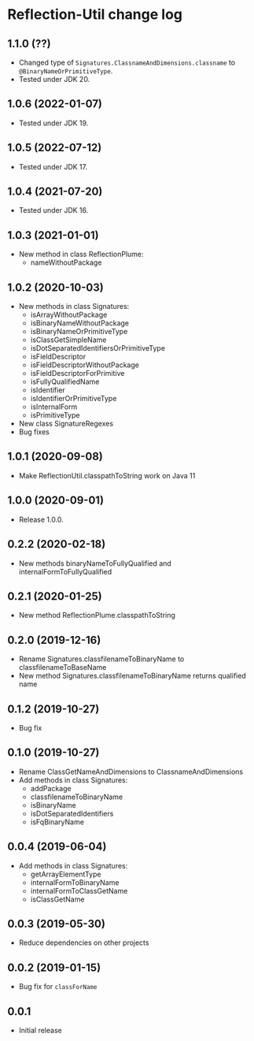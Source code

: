 # Reflection-Util change log

## 1.1.0 (??)

- Changed type of `Signatures.ClassnameAndDimensions.classname` to `@BinaryNameOrPrimitiveType`.
- Tested under JDK 20.

## 1.0.6 (2022-01-07)

- Tested under JDK 19.

## 1.0.5 (2022-07-12)

- Tested under JDK 17.

## 1.0.4 (2021-07-20)

- Tested under JDK 16.

## 1.0.3 (2021-01-01)

- New method in class ReflectionPlume:
   - nameWithoutPackage

## 1.0.2 (2020-10-03)

- New methods in class Signatures:
   - isArrayWithoutPackage
   - isBinaryNameWithoutPackage
   - isBinaryNameOrPrimitiveType
   - isClassGetSimpleName
   - isDotSeparatedIdentifiersOrPrimitiveType
   - isFieldDescriptor
   - isFieldDescriptorWithoutPackage
   - isFieldDescriptorForPrimitive
   - isFullyQualifiedName
   - isIdentifier
   - isIdentifierOrPrimitiveType
   - isInternalForm
   - isPrimitiveType
- New class SignatureRegexes
- Bug fixes

## 1.0.1 (2020-09-08)

- Make ReflectionUtil.classpathToString work on Java 11

## 1.0.0 (2020-09-01)

- Release 1.0.0.

## 0.2.2 (2020-02-18)

- New methods binaryNameToFullyQualified and internalFormToFullyQualified

## 0.2.1 (2020-01-25)

- New method ReflectionPlume.classpathToString

## 0.2.0 (2019-12-16)

- Rename Signatures.classfilenameToBinaryName to classfilenameToBaseName
- New method Signatures.classfilenameToBinaryName returns qualified name

## 0.1.2 (2019-10-27)

- Bug fix

## 0.1.0 (2019-10-27)

- Rename ClassGetNameAndDimensions to ClassnameAndDimensions
- Add methods in class Signatures:
   - addPackage
   - classfilenameToBinaryName
   - isBinaryName
   - isDotSeparatedIdentifiers
   - isFqBinaryName

## 0.0.4 (2019-06-04)

- Add methods in class Signatures:
   - getArrayElementType
   - internalFormToBinaryName
   - internalFormToClassGetName
   - isClassGetName

## 0.0.3 (2019-05-30)

- Reduce dependencies on other projects

## 0.0.2 (2019-01-15)

- Bug fix for `classForName`

## 0.0.1

- Initial release
